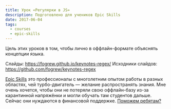```yaml
---
title: Урок «Регулярки в JS»
description: Подготовлено для учеников Epic Skills
date: 2017-06-04
tags:
  - courses
  - epic-skills
---
```


Цель этих уроков в том, чтобы лично в оффлайн-формате объяснять концепции языка.

Слайды: https://fogrew.github.io/keynotes-regex/
Исходники слайдов: https://github.com/fogrew/keynotes-regex

[Epic Skills](https://epixx.ru/) это профессионалы с многолетним опытом работы в разных областях, чей турбо-двигатель — желание распространять знания. Мне очень хочется, чтобы они не потеряли свою оффлайн-базу из-за карантинной напряжёнки и могли обучать там студентов дальше. Сейчас они нуждаются в финансовой поддержке. [Поможем ребятам?](https://donate.epixx.ru/)
